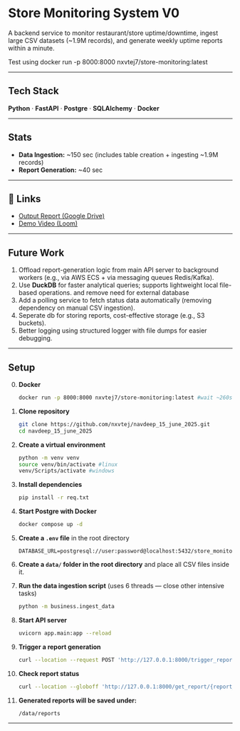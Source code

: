 # Store Monitoring System V0

A backend service to monitor restaurant/store uptime/downtime, ingest large CSV datasets (~1.9M records), and generate weekly uptime reports within a minute.

Test using docker run -p 8000:8000 nxvtej7/store-monitoring:latest 

---

## Tech Stack

**Python** · **FastAPI** · **Postgre** · **SQLAlchemy** · **Docker**

---

## Stats

- **Data Ingestion:** ~150 sec (includes table creation + ingesting ~1.9M records)  
- **Report Generation:** ~40 sec  

---

## 🔗 Links

- [Output Report (Google Drive)](https://drive.google.com/file/d/1Rb67b9pZQrx79V8aJhybqTtJCoyWq1IG/view?pli=1)  
- [Demo Video (Loom)](https://www.loom.com/share/32a0ce70a3c8463bb94ebc64fa770b41?sid=e0ad25a1-5842-4845-956e-4e95dd74eeb6)

---

## Future Work

1. Offload report-generation logic from main API server to background workers (e.g., via AWS ECS + via messaging queues Redis/Kafka).
2. Use **DuckDB** for faster analytical queries; supports lightweight local file-based operations. and remove need for external database
3. Add a polling service to fetch status data automatically (removing dependency on manual CSV ingestion).
4. Seperate db for storing reports, cost-effective storage (e.g., S3 buckets).
5. Better logging using structured logger with file dumps for easier debugging.

---

## Setup

0. **Docker**
   ```bash
   docker run -p 8000:8000 nxvtej7/store-monitoring:latest #wait ~260sec to complete ingestion and run api-server 
   ```

1. **Clone repository**  
   ```bash
   git clone https://github.com/nxvtej/navdeep_15_june_2025.git
   cd navdeep_15_june_2025
   ```

2. **Create a virtual environment**  
   ```bash
   python -m venv venv
   source venv/bin/activate #linux
   venv/Scripts/activate #windows
   ```

3. **Install dependencies**  
   ```bash
   pip install -r req.txt
   ```

4. **Start Postgre with Docker**  
   ```bash
   docker compose up -d
   ```

5. **Create a `.env` file** in the root directory  
   ```env
   DATABASE_URL=postgresql://user:password@localhost:5432/store_monitoring_db
   ```

6. **Create a `data/` folder in the root directory** and place all CSV files inside it.

7. **Run the data ingestion script** (uses 6 threads — close other intensive tasks)  
   ```bash
   python -m business.ingest_data
   ```

8. **Start API server**  
   ```bash
   uvicorn app.main:app --reload
   ```

9. **Trigger a report generation**  
   ```bash
   curl --location --request POST 'http://127.0.0.1:8000/trigger_report'
   ```

10. **Check report status**  
    ```bash
    curl --location --globoff 'http://127.0.0.1:8000/get_report/{report_id}'
    ```

11. **Generated reports will be saved under:**  
    ```
    /data/reports
    ```

---
